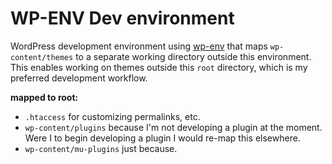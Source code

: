 # WP-ENV Dev environment

WordPress development environment using [wp-env](https://developer.wordpress.org/block-editor/reference-guides/packages/packages-env/) that maps `wp-content/themes` to a separate working directory outside this environment. This enables working on themes outside this `root` directory, which is my preferred development workflow.

**mapped to root:**

- `.htaccess` for customizing permalinks, etc.
- `wp-content/plugins` because I'm not developing a plugin at the moment. Were I to begin developing a plugin I would re-map this elsewhere.
- `wp-content/mu-plugins` just because.